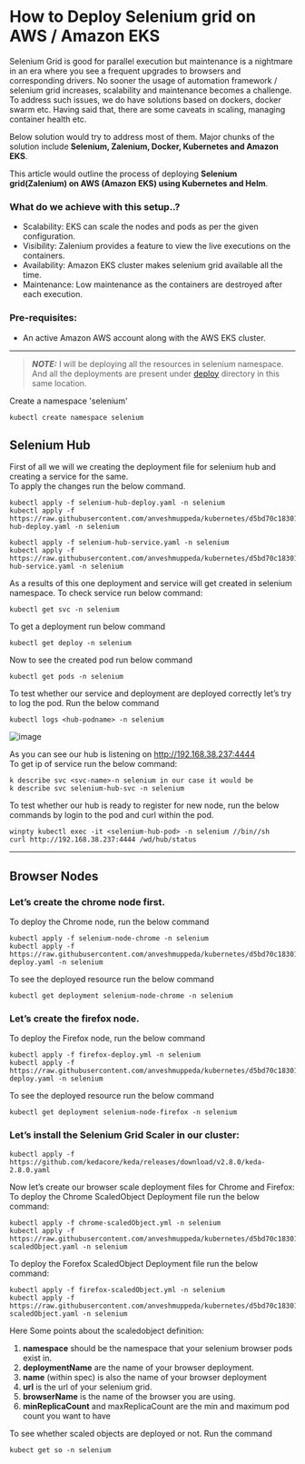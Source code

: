 # How to Deploy Selenium grid on AWS / Amazon EKS 
  Selenium Grid is good for parallel execution but maintenance is a nightmare in an era where you see a frequent upgrades to browsers and corresponding drivers. No sooner the usage of automation framework / selenium grid increases, scalability and maintenance becomes a challenge. To address such issues, we do have solutions based on dockers, docker swarm etc. Having said that, there are some caveats in scaling, managing container health etc.

Below solution would try to address most of them. Major chunks of the solution include **Selenium, Zalenium, Docker, Kubernetes and Amazon EKS**.

This article would outline the process of deploying **Selenium grid(Zalenium) on AWS (Amazon EKS) using Kubernetes and Helm**.

### What do we achieve with this setup..?
- Scalability: EKS can scale the nodes and pods as per the given configuration.
- Visibility: Zalenium provides a feature to view the live executions on the containers.
- Availability: Amazon EKS cluster makes selenium grid available all the time.
- Maintenance: Low maintenance as the containers are destroyed after each execution.
### Pre-requisites:
- An active Amazon AWS account along with the AWS EKS cluster.
---
> **_NOTE:_**  I will be deploying all the resources in selenium namespace. 
> And all the deployments are present under [deploy](https://github.com/anveshmuppeda/kubernetes/tree/main/keda/seleniumgrid/deployments) directory in this same location.   

Create a namespace 'selenium'
```
kubectl create namespace selenium
```

## Selenium Hub 

First of all we will we creating the deployment file for selenium hub and creating a service for the same.  
To apply the changes run the below command.  
```
kubectl apply -f selenium-hub-deploy.yaml -n selenium
kubectl apply -f https://raw.githubusercontent.com/anveshmuppeda/kubernetes/d5bd70c183010e222eda6590da76f6948a12a36f/keda/seleniumgrid/deployments/selenium-hub-deploy.yaml -n selenium
```
```
kubectl apply -f selenium-hub-service.yaml -n selenium
kubectl apply -f https://raw.githubusercontent.com/anveshmuppeda/kubernetes/d5bd70c183010e222eda6590da76f6948a12a36f/keda/seleniumgrid/deployments/selenium-hub-service.yaml -n selenium
```  
As a results of this one deployment and service will get created in selenium namespace. To check service run below command:  
```
kubectl get svc -n selenium
```  
To get a deployment run below command   
```
kubectl get deploy -n selenium
```
Now to see the created pod run below command  
```
kubectl get pods -n selenium
```  
To test whether our service and deployment are deployed correctly let’s try to log the pod. Run the below command
```
kubectl logs <hub-podname> -n selenium
```  
![image](https://github.com/anveshmuppeda/kubernetes/assets/115966808/e08b57df-1e07-479d-967c-746dccee7af0)

As you can see our hub is listening on http://192.168.38.237:4444  
To get ip of service run the below command: 
```
k describe svc <svc-name>-n selenium in our case it would be
k describe svc selenium-hub-svc -n selenium
```
To test whether our hub is ready to register for new node, run the below commands by login to the pod and curl within the pod.
```
winpty kubectl exec -it <selenium-hub-pod> -n selenium //bin//sh 
curl http://192.168.38.237:4444 /wd/hub/status
```

---
## Browser Nodes
### Let’s create the chrome node first.

To deploy the Chrome node, run the below command
```
kubectl apply -f selenium-node-chrome -n selenium
kubectl apply -f https://raw.githubusercontent.com/anveshmuppeda/kubernetes/d5bd70c183010e222eda6590da76f6948a12a36f/keda/seleniumgrid/deployments/chrome-deploy.yaml -n selenium
```
To see the deployed resource run the below command
```
kubectl get deployment selenium-node-chrome -n selenium
```
### Let’s create the firefox node.

To deploy the Firefox node, run the below command
```
kubectl apply -f firefox-deploy.yml -n selenium  
kubectl apply -f https://raw.githubusercontent.com/anveshmuppeda/kubernetes/d5bd70c183010e222eda6590da76f6948a12a36f/keda/seleniumgrid/deployments/firefox-deploy.yaml -n selenium
```
To see the deployed resource run the below command
```
kubectl get deployment selenium-node-firefox -n selenium
```
### Let’s install the Selenium Grid Scaler in our cluster:  
```
kubectl apply -f https://github.com/kedacore/keda/releases/download/v2.8.0/keda-2.8.0.yaml
```
Now let’s create our browser scale deployment files for Chrome and Firefox: 
To deploy the Chrome ScaledObject Deployment file run the below command:
```
kubectl apply -f chrome-scaledObject.yml -n selenium
kubectl apply -f https://raw.githubusercontent.com/anveshmuppeda/kubernetes/d5bd70c183010e222eda6590da76f6948a12a36f/keda/seleniumgrid/deployments/chorme-scaledObject.yaml -n selenium
```   
To deploy the Forefox ScaledObject Deployment file run the below command:
```
kubectl apply -f firefox-scaledObject.yml -n selenium
kubectl apply -f https://raw.githubusercontent.com/anveshmuppeda/kubernetes/d5bd70c183010e222eda6590da76f6948a12a36f/keda/seleniumgrid/deployments/firefox-scaledObject.yaml -n selenium
```   
Here Some points about the scaledobject definition:
1. **namespace** should be the namespace that your selenium browser pods exist in.
2. **deploymentName** are the name of your browser deployment.
3. **name** (within spec) is also the name of your browser deployment
4. **url** is the url of your selenium grid.
5. **browserName** is the name of the browser you are using.  
6. **minReplicaCount** and maxReplicaCount are the min and maximum pod count you want to have


To see whether scaled objects are deployed or not. Run the command
```
kubect get so -n selenium
```
